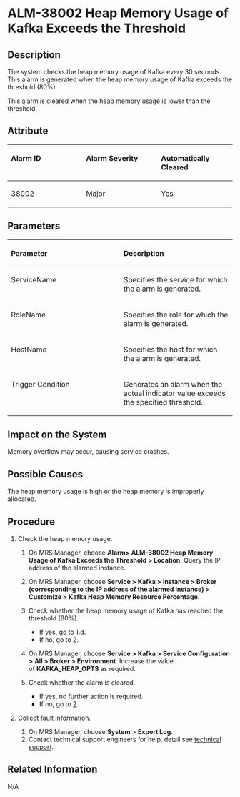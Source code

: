 # ALM-38002 Heap Memory Usage of Kafka Exceeds the Threshold<a name="EN-US_TOPIC_0125375934"></a>

## Description<a name="sa1e13cbd3ecb442e93d43c47444598be"></a>

The system checks the heap memory usage of Kafka every 30 seconds. This alarm is generated when the heap memory usage of Kafka exceeds the threshold \(80%\).

This alarm is cleared when the heap memory usage is lower than the threshold.

## Attribute<a name="s5d78a92c190d4a45944ce7438b06d068"></a>

<a name="t88bf4b3533fa4287bc90a6e0e9bd602e"></a>
<table><thead align="left"><tr id="r20f1437181474bd98613529fe4f6522b"><th class="cellrowborder" valign="top" width="33.33333333333333%" id="mcps1.1.4.1.1"><p id="ab536d18c5049423e99fdb707bb9cb234"><a name="ab536d18c5049423e99fdb707bb9cb234"></a><a name="ab536d18c5049423e99fdb707bb9cb234"></a><strong id="en-us_topic_0053790971_b339495175629"><a name="en-us_topic_0053790971_b339495175629"></a><a name="en-us_topic_0053790971_b339495175629"></a>Alarm ID</strong></p>
</th>
<th class="cellrowborder" valign="top" width="33.33333333333333%" id="mcps1.1.4.1.2"><p id="aac906056cdff40cc9ce0c346010d25ee"><a name="aac906056cdff40cc9ce0c346010d25ee"></a><a name="aac906056cdff40cc9ce0c346010d25ee"></a><strong id="a61925dd628e1459da30b1301948436ce"><a name="a61925dd628e1459da30b1301948436ce"></a><a name="a61925dd628e1459da30b1301948436ce"></a>Alarm Severity</strong></p>
</th>
<th class="cellrowborder" valign="top" width="33.33333333333333%" id="mcps1.1.4.1.3"><p id="ac18faae725a64d82b1954228a1fb5441"><a name="ac18faae725a64d82b1954228a1fb5441"></a><a name="ac18faae725a64d82b1954228a1fb5441"></a><strong id="a5896f040467146f9a7ca59e2dbd62591"><a name="a5896f040467146f9a7ca59e2dbd62591"></a><a name="a5896f040467146f9a7ca59e2dbd62591"></a>Automatically Cleared</strong></p>
</th>
</tr>
</thead>
<tbody><tr id="r27839346a49e4a9f91499da6f92bf809"><td class="cellrowborder" valign="top" width="33.33333333333333%" headers="mcps1.1.4.1.1 "><p id="a3a51523c694e45ffb094f3921aa08779"><a name="a3a51523c694e45ffb094f3921aa08779"></a><a name="a3a51523c694e45ffb094f3921aa08779"></a>38002</p>
</td>
<td class="cellrowborder" valign="top" width="33.33333333333333%" headers="mcps1.1.4.1.2 "><p id="a8e0a53859b524626813f3f4ac97f0355"><a name="a8e0a53859b524626813f3f4ac97f0355"></a><a name="a8e0a53859b524626813f3f4ac97f0355"></a>Major</p>
</td>
<td class="cellrowborder" valign="top" width="33.33333333333333%" headers="mcps1.1.4.1.3 "><p id="ab7258c58cb2b45f2a090ef5d76016e8c"><a name="ab7258c58cb2b45f2a090ef5d76016e8c"></a><a name="ab7258c58cb2b45f2a090ef5d76016e8c"></a>Yes</p>
</td>
</tr>
</tbody>
</table>

## Parameters<a name="s3dd022c1a3c349b386696f6334e604cb"></a>

<a name="te0bd9b90a401454faa5e1da316925d39"></a>
<table><thead align="left"><tr id="rbc3bf0f875cf4b6181778391ed8e5c77"><th class="cellrowborder" valign="top" width="50%" id="mcps1.1.3.1.1"><p id="abdb9b0520d7a48fca0ba509a3013daa6"><a name="abdb9b0520d7a48fca0ba509a3013daa6"></a><a name="abdb9b0520d7a48fca0ba509a3013daa6"></a><strong id="a2aa56ba2fea8433c8e2396e464b01f31"><a name="a2aa56ba2fea8433c8e2396e464b01f31"></a><a name="a2aa56ba2fea8433c8e2396e464b01f31"></a>Parameter</strong></p>
</th>
<th class="cellrowborder" valign="top" width="50%" id="mcps1.1.3.1.2"><p id="ad44c366145ed461883a985c87b4b7e23"><a name="ad44c366145ed461883a985c87b4b7e23"></a><a name="ad44c366145ed461883a985c87b4b7e23"></a><strong id="ae920c047ba90485ebdbff1813e324ebf"><a name="ae920c047ba90485ebdbff1813e324ebf"></a><a name="ae920c047ba90485ebdbff1813e324ebf"></a>Description</strong></p>
</th>
</tr>
</thead>
<tbody><tr id="r58332a3ffaf44ea4a7b2a950cab2b41f"><td class="cellrowborder" valign="top" width="50%" headers="mcps1.1.3.1.1 "><p id="a48c83a1733784ec2bb27d5044415fdbf"><a name="a48c83a1733784ec2bb27d5044415fdbf"></a><a name="a48c83a1733784ec2bb27d5044415fdbf"></a>ServiceName</p>
</td>
<td class="cellrowborder" valign="top" width="50%" headers="mcps1.1.3.1.2 "><p id="a3219e2ad0d644089afdb1d20d5882d50"><a name="a3219e2ad0d644089afdb1d20d5882d50"></a><a name="a3219e2ad0d644089afdb1d20d5882d50"></a>Specifies the service for which the alarm is generated.</p>
</td>
</tr>
<tr id="r47e5f5784bfa45f69f43a6676fb333bd"><td class="cellrowborder" valign="top" width="50%" headers="mcps1.1.3.1.1 "><p id="a1aa19103f7ff40b6a7a40a3df121a7fc"><a name="a1aa19103f7ff40b6a7a40a3df121a7fc"></a><a name="a1aa19103f7ff40b6a7a40a3df121a7fc"></a>RoleName</p>
</td>
<td class="cellrowborder" valign="top" width="50%" headers="mcps1.1.3.1.2 "><p id="a8332fe5a926345a88b800c9fd1e556b2"><a name="a8332fe5a926345a88b800c9fd1e556b2"></a><a name="a8332fe5a926345a88b800c9fd1e556b2"></a>Specifies the role for which the alarm is generated.</p>
</td>
</tr>
<tr id="rc550d74c45db4ebaac09bb7b586bb040"><td class="cellrowborder" valign="top" width="50%" headers="mcps1.1.3.1.1 "><p id="a0edc9dbdfc474066bd830b829cf62e9e"><a name="a0edc9dbdfc474066bd830b829cf62e9e"></a><a name="a0edc9dbdfc474066bd830b829cf62e9e"></a>HostName</p>
</td>
<td class="cellrowborder" valign="top" width="50%" headers="mcps1.1.3.1.2 "><p id="a9ed9fa9ba69e43978da58a50035d917d"><a name="a9ed9fa9ba69e43978da58a50035d917d"></a><a name="a9ed9fa9ba69e43978da58a50035d917d"></a>Specifies the host for which the alarm is generated.</p>
</td>
</tr>
<tr id="r5ebd50a1b10c4dd0b2e454e3716effcd"><td class="cellrowborder" valign="top" width="50%" headers="mcps1.1.3.1.1 "><p id="a13fe970f798744eaba1ac8bbfd4a53f6"><a name="a13fe970f798744eaba1ac8bbfd4a53f6"></a><a name="a13fe970f798744eaba1ac8bbfd4a53f6"></a>Trigger Condition</p>
</td>
<td class="cellrowborder" valign="top" width="50%" headers="mcps1.1.3.1.2 "><p id="aac366373fd384f39ab512622c112fa19"><a name="aac366373fd384f39ab512622c112fa19"></a><a name="aac366373fd384f39ab512622c112fa19"></a>Generates an alarm when the actual indicator value exceeds the specified threshold.</p>
</td>
</tr>
</tbody>
</table>

## Impact on the System<a name="s96f046c6dc8e4eddaef67ac5e9f61a03"></a>

Memory overflow may occur, causing service crashes.

## Possible Causes<a name="s47f2a6f09d484b5b8bdde0b3f0614f8d"></a>

The heap memory usage is high or the heap memory is improperly allocated.

## Procedure<a name="s77f4e0ff741c4fae8eff68bffc1fef58"></a>

1.  Check the heap memory usage.
    1.  On MRS Manager, choose  **Alarm\> ALM-38002 Heap Memory Usage of Kafka Exceeds the Threshold \> Location**. Query the IP address of the alarmed instance.
    2.  On MRS Manager, choose  **Service \> Kafka \> Instance \> Broker \(corresponding to the IP address of the alarmed instance\) \> Customize \> Kafka Heap Memory Resource Percentage**.
    3.  Check whether the heap memory usage of Kafka has reached the threshold \(80%\).
        -   If yes, go to  [1.d](#l37f4c25ba72b4124a6a90e44ac961b63).
        -   If no, go to  [2](#lf691dbd8a86a4985aa322c7542ad47af).

    4.  <a name="l37f4c25ba72b4124a6a90e44ac961b63"></a>On MRS Manager, choose  **Service \> Kafka \> Service Configuration \> All \> Broker \> Environment**. Increase the value of **KAFKA\_HEAP\_OPTS**  as required.
    5.  Check whether the alarm is cleared.
        -   If yes, no further action is required.
        -   If no, go to  [2](#lf691dbd8a86a4985aa322c7542ad47af).

2.  <a name="lf691dbd8a86a4985aa322c7542ad47af"></a>Collect fault information.
    1.  On MRS Manager, choose  **System**  \>  **Export Log**.
    2.  Contact technical support engineers for help, detail see  [technical support](https://docs.otc.t-systems.com/en-us/public/learnmore.html).


## Related Information<a name="s9c7a2a34a1c44fc4a1385d1f292bb8dd"></a>

N/A

